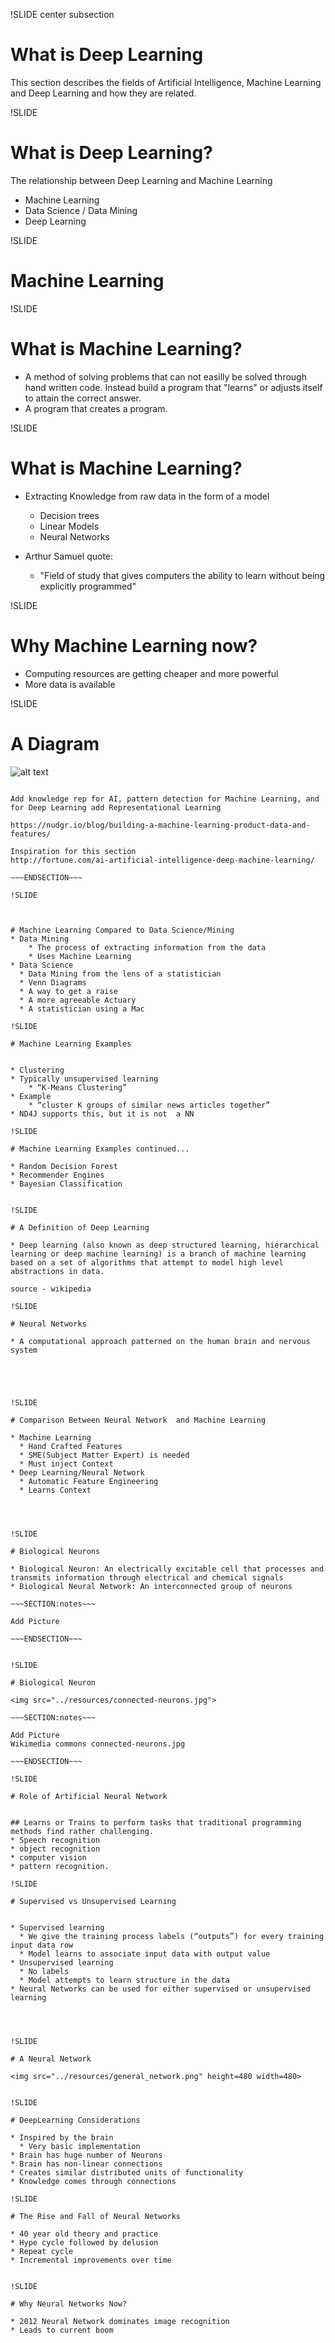 !SLIDE center subsection

# What is Deep Learning

This section describes the fields of Artificial Intelligence, Machine Learning and Deep Learning and how they are related.


!SLIDE 

# What is Deep Learning?

The relationship between Deep Learning and Machine Learning

* Machine Learning
* Data Science / Data Mining
* Deep Learning

!SLIDE

# Machine Learning

!SLIDE


# What is Machine Learning?

* A method of solving problems that can not easilly be solved through hand written code. Instead build a program that "learns" or adjusts itself to attain the correct answer. 
* A program that creates a program.
  
!SLIDE


# What is Machine Learning?

* Extracting Knowledge from raw data in the form of a model
  * Decision trees
  * Linear Models
  * Neural Networks

* Arthur Samuel quote:
  * "Field of study that gives computers the ability to learn without being explicitly programmed"
  

!SLIDE

# Why Machine Learning now? 

* Computing resources are getting cheaper and more powerful
* More data is available


!SLIDE

# A Diagram

![alt text](../resources/venn.png)


~~~SECTION:notes~~~

Add knowledge rep for AI, pattern detection for Machine Learning, and for Deep Learning add Representational Learning

https://nudgr.io/blog/building-a-machine-learning-product-data-and-features/

Inspiration for this section
http://fortune.com/ai-artificial-intelligence-deep-machine-learning/

~~~ENDSECTION~~~

!SLIDE



# Machine Learning Compared to Data Science/Mining
* Data Mining
    * The process of extracting information from the data
    * Uses Machine Learning
* Data Science
  * Data Mining from the lens of a statistician
  * Venn Diagrams
  * A way to get a raise
  * A more agreeable Actuary
  * A statistician using a Mac

!SLIDE

# Machine Learning Examples


* Clustering
* Typically unsupervised learning
	* “K-Means Clustering”
* Example
	* “cluster K groups of similar news articles together”
* ND4J supports this, but it is not  a NN

!SLIDE

# Machine Learning Examples continued...

* Random Decision Forest
* Recommender Engines
* Bayesian Classification


!SLIDE

# A Definition of Deep Learning

* Deep learning (also known as deep structured learning, hierarchical learning or deep machine learning) is a branch of machine learning based on a set of algorithms that attempt to model high level abstractions in data.

source - wikipedia

!SLIDE

# Neural Networks

* A computational approach patterned on the human brain and nervous system





!SLIDE

# Comparison Between Neural Network  and Machine Learning

* Machine Learning
  * Hand Crafted Features
  * SME(Subject Matter Expert) is needed
  * Must inject Context
* Deep Learning/Neural Network
  * Automatic Feature Engineering
  * Learns Context




!SLIDE

# Biological Neurons

* Biological Neuron: An electrically excitable cell that processes and transmits information through electrical and chemical signals
* Biological Neural Network: An interconnected group of neurons

~~~SECTION:notes~~~

Add Picture

~~~ENDSECTION~~~


!SLIDE

# Biological Neuron

<img src="../resources/connected-neurons.jpg">

~~~SECTION:notes~~~

Add Picture
Wikimedia commons connected-neurons.jpg

~~~ENDSECTION~~~

!SLIDE

# Role of Artificial Neural Network


## Learns or Trains to perform tasks that traditional programming methods find rather challenging.
* Speech recognition 
* object recognition 
* computer vision 
* pattern recognition.

!SLIDE

# Supervised vs Unsupervised Learning


* Supervised learning
  * We give the training process labels (“outputs”) for every training input data row
  * Model learns to associate input data with output value
* Unsupervised learning
  * No labels
  * Model attempts to learn structure in the data
* Neural Networks can be used for either supervised or unsupervised learning




!SLIDE

# A Neural Network

<img src="../resources/general_network.png" height=480 width=480>


!SLIDE

# DeepLearning Considerations

* Inspired by the brain
  * Very basic implementation
* Brain has huge number of Neurons
* Brain has non-linear connections
* Creates similar distributed units of functionality
* Knowledge comes through connections

!SLIDE

# The Rise and Fall of Neural Networks

* 40 year old theory and practice
* Hype cycle followed by delusion
* Repeat cycle
* Incremental improvements over time


!SLIDE

# Why Neural Networks Now? 

* 2012 Neural Network dominates image recognition
* Leads to current boom

